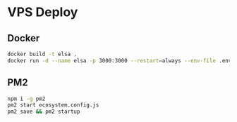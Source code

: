 # VPS Deploy
## Docker
```bash
docker build -t elsa .
docker run -d --name elsa -p 3000:3000 --restart=always --env-file .env elsa
```
## PM2
```bash
npm i -g pm2
pm2 start ecosystem.config.js
pm2 save && pm2 startup
```
